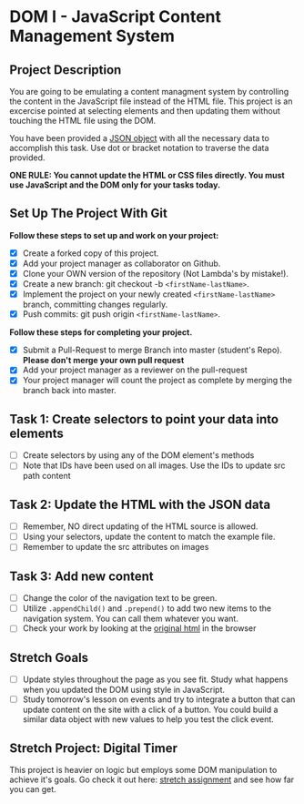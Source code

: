 # DOM I - JavaScript Content Management System

## Project Description

You are going to be emulating a content managment system by controlling the content in the JavaScript file instead of the HTML file. This project is an excercise pointed at selecting elements and then updating them without touching the HTML file using the DOM.

You have been provided a [JSON object](js/index.js) with all the necessary data to accomplish this task. Use dot or bracket notation to traverse the data provided.

**ONE RULE: You cannot update the HTML or CSS files directly. You must use JavaScript and the DOM only for your tasks today.**

## Set Up The Project With Git

**Follow these steps to set up and work on your project:**

-   [x] Create a forked copy of this project.
-   [x] Add your project manager as collaborator on Github.
-   [x] Clone your OWN version of the repository (Not Lambda's by mistake!).
-   [x] Create a new branch: git checkout -b `<firstName-lastName>`.
-   [x] Implement the project on your newly created `<firstName-lastName>` branch, committing changes regularly.
-   [x] Push commits: git push origin `<firstName-lastName>`.

**Follow these steps for completing your project.**

-   [x] Submit a Pull-Request to merge <firstName-lastName> Branch into master (student's Repo). **Please don't merge your own pull request**
-   [x] Add your project manager as a reviewer on the pull-request
-   [x] Your project manager will count the project as complete by merging the branch back into master.

## Task 1: Create selectors to point your data into elements

-   [ ] Create selectors by using any of the DOM element's methods
-   [ ] Note that IDs have been used on all images. Use the IDs to update src path content

## Task 2: Update the HTML with the JSON data

-   [ ] Remember, NO direct updating of the HTML source is allowed.
-   [ ] Using your selectors, update the content to match the example file.
-   [ ] Remember to update the src attributes on images

## Task 3: Add new content

-   [ ] Change the color of the navigation text to be green.
-   [ ] Utilize `.appendChild()` and `.prepend()` to add two new items to the navigation system. You can call them whatever you want.
-   [ ] Check your work by looking at the [original html](original.html) in the browser

## Stretch Goals

-   [ ] Update styles throughout the page as you see fit. Study what happens when you updated the DOM using style in JavaScript.
-   [ ] Study tomorrow's lesson on events and try to integrate a button that can update content on the site with a click of a button. You could build a similar data object with new values to help you test the click event.

## Stretch Project: Digital Timer

This project is heavier on logic but employs some DOM manipulation to achieve it's goals. Go check it out here: [stretch assignment](stretch-assignment) and see how far you can get.
